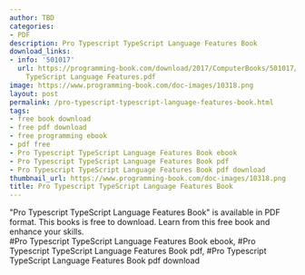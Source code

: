 ```yaml
---
author: TBD
categories:
- PDF
description: Pro Typescript TypeScript Language Features Book
download_links:
- info: '501017'
  url: https://programming-book.com/download/2017/ComputerBooks/501017/Pro Typescript
    TypeScript Language Features.pdf
image: https://www.programming-book.com/doc-images/10318.png
layout: post
permalink: /pro-typescript-typescript-language-features-book.html
tags:
- free book download
- free pdf download
- free programming ebook
- pdf free
- Pro Typescript TypeScript Language Features Book ebook
- Pro Typescript TypeScript Language Features Book pdf
- Pro Typescript TypeScript Language Features Book pdf download
thumbnail_url: https://www.programming-book.com/doc-images/10318.png
title: Pro Typescript TypeScript Language Features Book
---
```


 
<div class="item-desc text-justify">
  "Pro Typescript TypeScript Language Features Book" is available in PDF format. This books is free to download. Learn from this free book and enhance your skills.
  <br>
  #Pro Typescript TypeScript Language Features Book ebook, #Pro Typescript TypeScript Language Features Book pdf, #Pro Typescript TypeScript Language Features Book pdf download
</div>